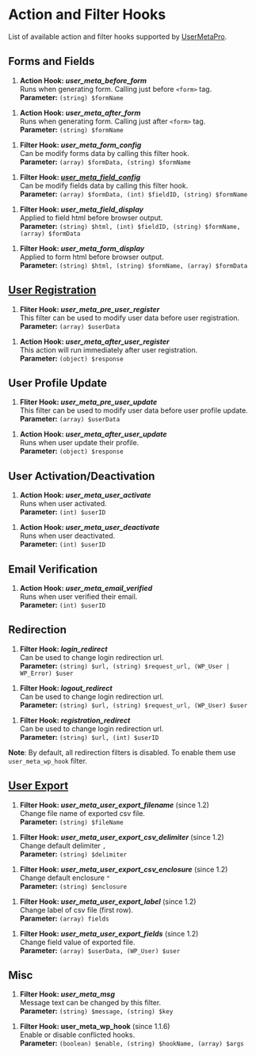 # Action and Filter Hooks

List of available action and filter hooks supported by [UserMetaPro](http://user-meta.com).

## Forms and Fields

1. **Action Hook: _user_meta_before_form_**   
Runs when generating form. Calling just before `<form>` tag.   
**Parameter:** `(string) $formName`
>

1. **Action Hook: _user_meta_after_form_**   
Runs when generating form. Calling just after `<form>` tag.  
**Parameter:** `(string) $formName`
>

1. **Filter Hook: _user_meta_form_config_**    
Can be modify forms data by calling this filter hook.  
**Parameter:** `(array) $formData, (string) $formName`
>

1. **Filter Hook:
_[user_meta_field_config](../hooks/examples.md#user_meta_field_config-filter)_**   
Can be modify fields data by calling this filter hook.  
 **Parameter:** `(array) $formData, (int) $fieldID, (string) $formName`
 >

1. **Filter Hook: _user_meta_field_display_**   
Applied to field html before browser output.  
 **Parameter:** `(string) $html, (int) $fieldID, (string) $formName, (array) $formData`
 >

1. **Filter Hook: _user_meta_form_display_**   
Applied to form html before browser output.  
 **Parameter:** `(string) $html, (string) $formName, (array) $formData`

## [User Registration](../hooks/examples.md#user-registration)

1. **Fliter Hook: _user_meta_pre_user_register_**   
This filter can be used to modify user data before user registration.  
**Parameter:** `(array) $userData`
>

1. **Action Hook: _user_meta_after_user_register_**   
This action will run immediately after user registration.  
**Parameter:** `(object) $response`
>

## User Profile Update

1. **Fliter Hook: _user_meta_pre_user_update_**   
This filter can be used to modify user data before user profile update.  
 **Parameter:** `(array) $userData`
 >

1. **Action Hook: _user_meta_after_user_update_**   
Runs when user update their profile.  
 **Parameter:** `(object) $response`
 >

## User Activation/Deactivation

1. **Action Hook: _user_meta_user_activate_**   
Runs when user activated.  
 **Parameter:** `(int) $userID`
 >

1. **Action Hook: _user_meta_user_deactivate_**   
Runs when user deactivated.  
 **Parameter:** `(int) $userID`
 >

## Email Verification

1. **Action Hook: _user_meta_email_verified_**   
Runs when user verified their email.  
 **Parameter:** `(int) $userID`

## Redirection

1. **Filter Hook: _login_redirect_**   
Can be used to change login redirection url.  
 **Parameter:** `(string) $url, (string) $request_url, (WP_User | WP_Error) $user`  
>

1. **Filter Hook: _logout_redirect_**   
Can be used to change login redirection url.  
 **Parameter:** `(string) $url, (string) $request_url, (WP_User) $user`
>

1. **Filter Hook: _registration_redirect_**   
Can be used to change login redirection url.  
 **Parameter:** `(string) $url, (int) $userID`

 __Note__: By default, all redirection filters is disabled. To enable them use `user_meta_wp_hook` filter.

## [User Export](../hooks/examples.md#user-export)

1. **Filter Hook: _user_meta_user_export_filename_** (since 1.2)  
Change file name of exported csv file.  
**Parameter:** `(string) $fileName`
>

1. **Filter Hook: _user_meta_user_export_csv_delimiter_** (since 1.2)  
Change default delimiter `,`  
**Parameter:** `(string) $delimiter`
>

1. **Filter Hook: _user_meta_user_export_csv_enclosure_** (since 1.2)  
Change default enclosure `"`  
**Parameter:** `(string) $enclosure`
>

1. **Filter Hook: _user_meta_user_export_label_** (since 1.2)  
Change label of csv file (first row).  
**Parameter:** `(array) fields`
>

1. **Filter Hook: _user_meta_user_export_fields_** (since 1.2)  
Change field value of exported file.  
**Parameter:** `(array) $userData, (WP_User) $user`


## Misc

1. **Filter Hook: _user_meta_msg_**   
Message text can be changed by this filter.  
**Parameter:** `(string) $message, (string) $key`
>

1. **Filter Hook: user_meta_wp_hook** (since 1.1.6)  
Enable or disable conflicted hooks.  
 **Parameter:** `(boolean) $enable, (string) $hookName, (array) $args`
